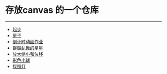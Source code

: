 ﻿# 存放canvas 的一个仓库 
<hr>

* [起步 ](https://catsuger.github.io/Learn-canvas/canvas-0/start.html)
* [房子 ](https://catsuger.github.io/Learn-canvas/canvas-0/house.html)
* [倒计时动画作业](https://catsuger.github.io/Learn-canvas/canvas-1/time.html)
* [群魔乱舞的星星](https://catsuger.github.io/Learn-canvas/canvas-3/canvas-3.html)
* [放大缩小和位移](https://catsuger.github.io/Learn-canvas/canvas-4/canvas-4.html)
* [彩色小球](https://catsuger.github.io/Learn-canvas/canvas-7/canvas-7.html)
* [探照灯](https://catsuger.github.io/Learn-canvas/canvas-8/canvas-8.html)